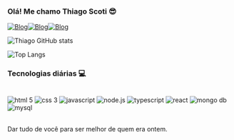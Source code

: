 ### Olá! Me chamo Thiago Scoti 😎

[![Blog](https://img.shields.io/badge/Instagram-E4405F?style=for-the-badge&logo=instagram&logoColor=white)](https://www.instagram.com/thiago.poff/)[![Blog](https://img.shields.io/badge/LinkedIn-0077B5?style=for-the-badge&logo=linkedin&logoColor=white)](https://www.linkedin.com/in/thiago-scoti/)[![Blog](https://img.shields.io/badge/Twitter-1DA1F2?style=for-the-badge&logo=twitter&logoColor=white)](https://twitter.com/EXECrowx)

![Thiago GitHub stats](https://github-readme-stats.vercel.app/api?username=ThiagoDeMattiaScoti&show_icons=true&theme=bear)

![Top Langs](https://github-readme-stats.vercel.app/api/top-langs/?username=anuraghazra)

### Tecnologias diárias 💻

<div style="display: inline_bock"><br/>
    <img align="center" alt="html 5" src="https://img.shields.io/badge/HTML5-E34F26?style=for-the-badge&logo=html5&logoColor=white">
    <img align="center" alt="css 3" src="https://img.shields.io/badge/CSS3-1572B6?style=for-the-badge&logo=css3&logoColor=white">
    <img align="center" alt="javascript" src="https://img.shields.io/badge/JavaScript-323330?style=for-the-badge&logo=javascript&logoColor=F7DF1E">
    <img align="center" alt="node.js" src="https://img.shields.io/badge/Node.js-43853D?style=for-the-badge&logo=node.js&logoColor=white">
    <img align="center" alt="typescript" src="https://img.shields.io/badge/TypeScript-007ACC?style=for-the-badge&logo=typescript&logoColor=white">
    <img align="center" alt="react" src="https://img.shields.io/badge/React-20232A?style=for-the-badge&logo=react&logoColor=61DAFB">
    <img align="center" alt="mongo db" src="https://img.shields.io/badge/MongoDB-4EA94B?style=for-the-badge&logo=mongodb&logoColor=white">
    <img align="center" alt="mysql" src="https://img.shields.io/badge/MySQL-00000F?style=for-the-badge&logo=mysql&logoColor=white">
</div></br>

Dar tudo de você para ser melhor de quem era ontem.
